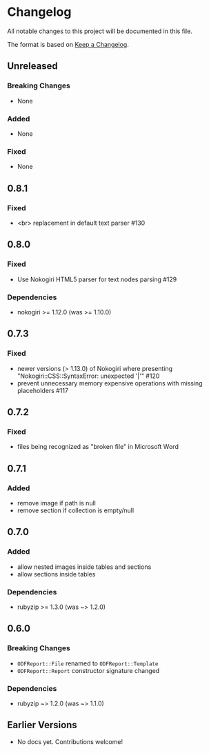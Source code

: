 # Changelog

All notable changes to this project will be documented in this file.

The format is based on [Keep a Changelog](https://keepachangelog.com/en/1.0.0/).

## Unreleased

### Breaking Changes

- None

### Added

- None

### Fixed

- None

## 0.8.1

### Fixed
- \<br\> replacement in default text parser #130

## 0.8.0

### Fixed
- Use Nokogiri HTML5 parser for text nodes parsing #129

### Dependencies
- nokogiri >= 1.12.0 (was >= 1.10.0)

## 0.7.3

### Fixed
- newer versions (> 1.13.0) of Nokogiri where presenting "Nokogiri::CSS::SyntaxError: unexpected '|'" #120
- prevent unnecessary memory expensive operations with missing placeholders #117

## 0.7.2

### Fixed

- files being recognized as "broken file" in Microsoft Word


## 0.7.1

### Added

- remove image if path is null
- remove section if collection is empty/null


## 0.7.0

### Added

- allow nested images inside tables and sections
- allow sections inside tables

### Dependencies

- rubyzip >= 1.3.0 (was ~> 1.2.0)


## 0.6.0

### Breaking Changes

- `ODFReport::File` renamed to `ODFReport::Template`
- `ODFReport::Report` constructor signature changed

### Dependencies

- rubyzip ~> 1.2.0 (was ~> 1.1.0)


## Earlier Versions

- No docs yet. Contributions welcome!
